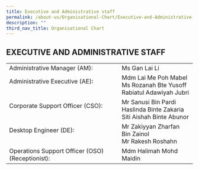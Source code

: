 ```yaml
---
title: Executive and Administrative staff
permalink: /about-us/Organisational-Chart/Executive-and-Administrative-staff/
description: ""
third_nav_title: Organisational Chart
---
```

## EXECUTIVE AND ADMINISTRATIVE STAFF

|                      |                                                                 |
|--------------------------------------------------|-------------------------------------------------------------------------------|
| Administrative Manager (AM):                         | Ms Gan Lai Li                                                               |
| Administrative Executive (AE):<br><br>           | Mdm Lai Me Poh Mabel<br>Ms Rozanah Bte Yusoff<br>Rabiatul Adawiyah Jubri      | 
| Corporate Support Officer (CSO):<br><br>         | Mr Sanusi Bin Pardi<br>Haslinda Binte Zakaria<br>Siti Aishah Binte Abunor 
| Desktop Engineer (DE):<br><br>         | Mr Zakiyyan Zharfan Bin Zainol <br>Mr Rakesh Roshahn<br>
| Operations Support Officer (OSO) (Receptionist): | Mdm Halimah Mohd Maidin                                                       |